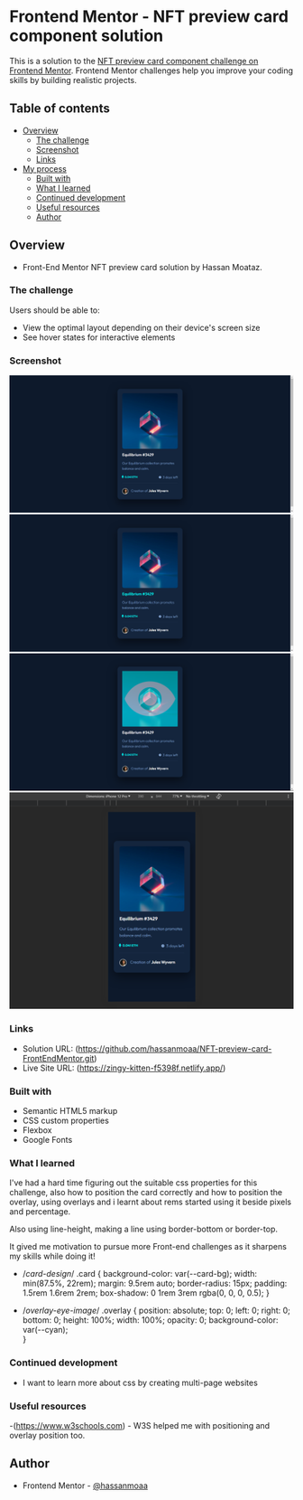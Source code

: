 # Frontend Mentor - NFT preview card component solution

This is a solution to the [NFT preview card component challenge on Frontend Mentor](https://www.frontendmentor.io/challenges/nft-preview-card-component-SbdUL_w0U). Frontend Mentor challenges help you improve your coding skills by building realistic projects. 

## Table of contents

- [Overview](#overview)
  - [The challenge](#the-challenge)
  - [Screenshot](#screenshot)
  - [Links](#links)
- [My process](#my-process)
  - [Built with](#built-with)
  - [What I learned](#what-i-learned)
  - [Continued development](#continued-development)
  - [Useful resources](#useful-resources)
  - [Author](#author)


## Overview

- Front-End Mentor NFT preview card solution by Hassan Moataz.

### The challenge

Users should be able to:

- View the optimal layout depending on their device's screen size
- See hover states for interactive elements


### Screenshot

![Desktop-PNG](solution-screens/desktop-design.png)
![Desktop-text-effect-PNG](solution-screens/desktop-design-text-effect.png)
![Desktop-text-effect-PNG](solution-screens/desktop-design-overlay-effect.png)
![Mobile-PNG](solution-screens/mobile-design.png)


### Links

- Solution URL: (https://github.com/hassanmoaa/NFT-preview-card-FrontEndMentor.git)
- Live Site URL: (https://zingy-kitten-f5398f.netlify.app/)


### Built with

- Semantic HTML5 markup
- CSS custom properties
- Flexbox
- Google Fonts


### What I learned

I've had a hard time figuring out the suitable css properties for this challenge, also how to position the card correctly and how to position the overlay, using overlays and i learnt about rems started using it beside pixels and percentage.

Also using line-height, making a line using border-bottom or border-top.

It gived me motivation to pursue more Front-end challenges as it sharpens my skills while doing it!



- /*card-design*/
.card {
    background-color: var(--card-bg);
    width: min(87.5%, 22rem);
    margin: 9.5rem auto;
    border-radius: 15px;
    padding: 1.5rem 1.6rem 2rem;
    box-shadow: 0 1rem 3rem rgba(0, 0, 0, 0.5);
}


- /*overlay-eye-image*/
.overlay {
    position: absolute;
    top: 0;
    left: 0;
    right: 0;
    bottom: 0;
    height: 100%;
    width: 100%;
    opacity: 0;
    background-color: var(--cyan);    
}


### Continued development

- I want to learn more about css by creating multi-page websites

### Useful resources

-(https://www.w3schools.com) - W3S helped me with positioning and overlay position too.


## Author

- Frontend Mentor - [@hassanmoaa](https://www.frontendmentor.io/profile/hassanmoaa)
